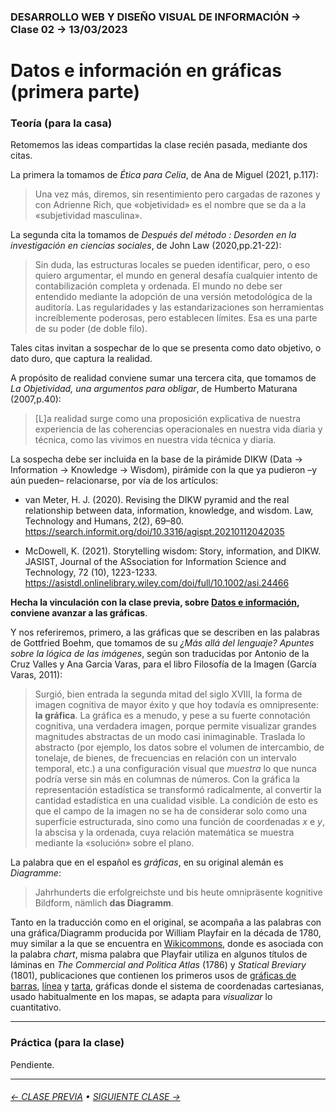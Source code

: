 ### DESARROLLO WEB Y DISEÑO VISUAL DE INFORMACIÓN → Clase 02 → 13/03/2023

# Datos e información en gráficas (primera parte)

### Teoría (para la casa)

Retomemos las ideas compartidas la clase recién pasada, mediante dos citas.

La primera la tomamos de *Ética para Celia*, de Ana de Miguel (2021, p.117): 

> Una vez más, diremos, sin resentimiento pero cargadas de razones y con Adrienne Rich, que «objetividad» es el nombre que se da a la «subjetividad masculina». 

La segunda cita la tomamos de *Después del método : Desorden en la investigación en ciencias sociales*, de John Law (2020,pp.21-22):

> Sin duda, las estructuras locales se pueden identificar, pero, o eso quiero argumentar, el mundo en general desafía cualquier intento de contabilización completa y ordenada. El mundo no debe ser entendido mediante la adopción de una versión metodológica de la auditoría. Las regularidades y las estandarizaciones son herramientas increíblemente poderosas, pero establecen límites. Esa es una parte de su poder (de doble filo).

Tales citas invitan a sospechar de lo que se presenta como dato objetivo, o dato duro, que captura la realidad.

A propósito de realidad conviene sumar una tercera cita, que tomamos de *La Objetividad, una argumentos para obligar*, de Humberto Maturana (2007,p.40):

> [L]a realidad surge como una proposición explicativa de nuestra experiencia de las coherencias operacionales en nuestra vida diaria y técnica, como las vivimos en nuestra vida técnica y diaria.

La sospecha debe ser incluida en la base de la pirámide DIKW (Data → Information → Knowledge → Wisdom), pirámide con la que ya pudieron –y aún pueden– relacionarse, por vía de los artículos:

- van Meter, H. J. (2020). Revising the DIKW pyramid and the real relationship between data, information, knowledge, and wisdom. Law, Technology and Humans, 2(2), 69–80. https://search.informit.org/doi/10.3316/agispt.20210112042035

- McDowell, K. (2021). Storytelling wisdom: Story, information, and DIKW. JASIST, Journal of the ASsociation for Information Science and Technology, 72 (10), 1223-1233. https://asistdl.onlinelibrary.wiley.com/doi/full/10.1002/asi.24466

**Hecha la vinculación con la clase previa, sobre [Datos e información](https://github.com/profesorfaco/dno097-2024/tree/main/clase-01#readme), conviene avanzar a las gráficas**.

Y nos referiremos, primero, a las gráficas que se describen en las palabras de Gottfried Boehm, que tomamos de su *¿Más allá del lenguaje? Apuntes sobre la lógica de las imágenes*, según son traducidas por Antonio de la Cruz Valles y Ana Garcia Varas, para el libro Filosofía de la Imagen (García Varas, 2011):

> Surgió, bien entrada la segunda mitad del siglo XVIII, la forma de imagen cognitiva de mayor éxito y que hoy todavía es omnipresente: **la gráfica**. La gráfica es a menudo, y pese a su fuerte connotación cognitiva, una verdadera imagen, porque permite visualizar grandes magnitudes abstractas de un modo casi inimaginable. Traslada lo abstracto (por ejemplo, los datos sobre el volumen de intercambio, de tonelaje, de bienes, de frecuencias en relación con un intervalo temporal, etc.) a una configuración visual que *muestra* lo que nunca podría verse sin más en columnas de números. Con la gráfica la representación estadística se transformó radicalmente, al convertir la cantidad estadística en una cualidad visible. La condición de esto es que el campo de la imagen no se ha de considerar solo como una superficie estructurada, sino como una función de coordenadas *x* e *y*, la abscisa y la ordenada, cuya relación matemática se muestra mediante la «solución» sobre el plano.

La palabra que en el español es *gráficas*, en su original alemán es *Diagramme*: 

> Jahrhunderts die erfolgreichste und bis heute omnipräsente kognitive Bildform, nämlich **das Diagramm**.

Tanto en la traducción como en el original, se acompaña a las palabras con una gráfica/Diagramm producida por William Playfair en la década de 1780, muy similar a la que se encuentra en [Wikicommons](https://commons.wikimedia.org/wiki/File:Playfair_TimeSeries-2.png), donde es asociada con la palabra *chart*, misma palabra que Playfair utiliza en algunos títulos de láminas en *The Commercial and Politica Atlas* (1786) y *Statical Breviary* (1801), publicaciones que contienen los primeros usos de [gráficas de barras](https://datavizcatalogue.com/ES/metodos/graficos_de_barras.html), [línea](https://datavizcatalogue.com/ES/metodos/grafica_de_linea.html) y [tarta](https://datavizcatalogue.com/ES/metodos/graficos_de_tarta.html), gráficas donde el sistema de coordenadas cartesianas, usado habitualmente en los mapas, se adapta para *visualizar* lo cuantitativo.

- - - - - - - - - - - - - - 

### Práctica (para la clase)

Pendiente.

- - - - - - - 

###### [← CLASE PREVIA](https://github.com/profesorfaco/dno097-2024/tree/main/clase-01) • [SIGUIENTE CLASE →](https://github.com/profesorfaco/dno097-2024/tree/main/clase-03)
